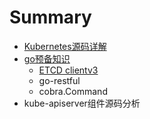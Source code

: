 # Summary

* [Kubernetes源码详解](README.md)
* [go预备知识](chapter1.md)
    * [ETCD clientv3](etcd-clientv3.md)
    * go-restful
    * cobra.Command
* kube-apiserver组件源码分析


